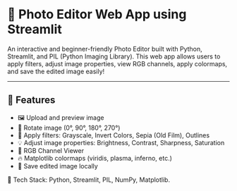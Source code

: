 # 📸 Photo Editor Web App using Streamlit

An interactive and beginner-friendly Photo Editor built with Python, Streamlit, and PIL (Python Imaging Library). This web app allows users to apply filters, adjust image properties, view RGB channels, apply colormaps, and save the edited image easily!

---

## 🔧 Features

- 🖼️ Upload and preview image
- 🔄 Rotate image (0°, 90°, 180°, 270°)
- 🌈 Apply filters: Grayscale, Invert Colors, Sepia (Old Film), Outlines
- 💡 Adjust image properties: Brightness, Contrast, Sharpness, Saturation
- 🎨 RGB Channel Viewer
- 🔥 Matplotlib colormaps (viridis, plasma, inferno, etc.)
- 💾 Save edited image locally

🧰 Tech Stack: 
Python,
Streamlit,
PIL,
NumPy,
Matplotlib.
